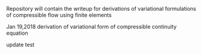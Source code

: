  Repository will contain the writeup for derivations of variational formulations of
 compressible flow using finite elements

 Jan 19,2018
 derivation of variational form of compressible continuity equation

 update test

